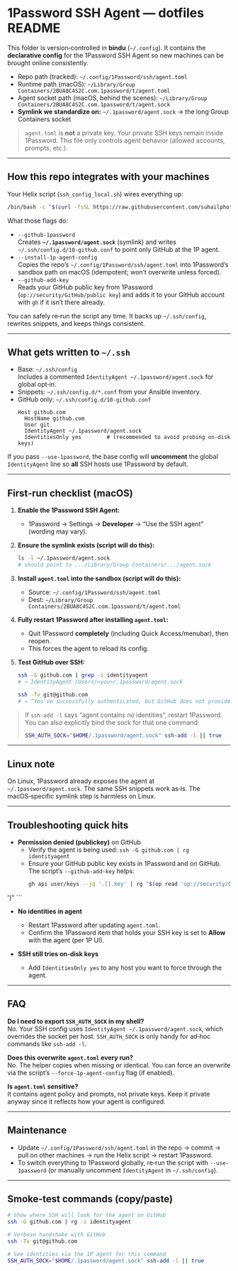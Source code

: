 # 1Password SSH Agent — dotfiles README

This folder is version‑controlled in **bindu** (`~/.config`). It contains the **declarative config** for the 1Password SSH Agent so new machines can be brought online consistently.

- Repo path (tracked): `~/.config/1Password/ssh/agent.toml`
- Runtime path (macOS): `~/Library/Group Containers/2BUA8C4S2C.com.1password/t/agent.toml`
- Agent socket path (macOS, behind the scenes): `~/Library/Group Containers/2BUA8C4S2C.com.1password/t/agent.sock`
- **Symlink we standardize on:** `~/.1password/agent.sock` → the long Group Containers socket

> `agent.toml` is **not** a private key. Your private SSH keys remain inside 1Password. This file only controls agent behavior (allowed accounts, prompts, etc.).

---

## How this repo integrates with your machines

Your Helix script (`ssh_config_local.sh`) wires everything up:

```bash
/bin/bash -c "$(curl -fsSL https://raw.githubusercontent.com/suhailphotos/helix/refs/heads/main/scripts/ssh_config_local.sh)"   -- --include-macos --github-1password --install-1p-agent-config --github-add-key
```

What those flags do:

- `--github-1password`  
  Creates **`~/.1password/agent.sock`** (symlink) and writes `~/.ssh/config.d/10-github.conf` to point only GitHub at the 1P agent.
- `--install-1p-agent-config`  
  Copies the repo’s `~/.config/1Password/ssh/agent.toml` into 1Password’s sandbox path on macOS (idempotent; won’t overwrite unless forced).
- `--github-add-key`  
  Reads your GitHub public key from 1Password (`op://security/GitHub/public key`) and adds it to your GitHub account with `gh` if it isn’t there already.

You can safely re‑run the script any time. It backs up `~/.ssh/config`, rewrites snippets, and keeps things consistent.

---

## What gets written to `~/.ssh`

- Base: `~/.ssh/config`  
  Includes a commented `IdentityAgent ~/.1password/agent.sock` for global opt‑in.
- Snippets: `~/.ssh/config.d/*.conf` from your Ansible inventory.
- GitHub only: `~/.ssh/config.d/10-github.conf`
  ```sshconfig
  Host github.com
    HostName github.com
    User git
    IdentityAgent ~/.1password/agent.sock
    IdentitiesOnly yes        # (recommended to avoid probing on‑disk keys)
  ```

If you pass `--use-1password`, the base config will **uncomment** the global `IdentityAgent` line so **all** SSH hosts use 1Password by default.

---

## First‑run checklist (macOS)

1. **Enable the 1Password SSH Agent:**
   - 1Password → Settings → **Developer** → “Use the SSH agent” (wording may vary).

2. **Ensure the symlink exists (script will do this):**
   ```bash
   ls -l ~/.1password/agent.sock
   # should point to .../Library/Group Containers/.../agent.sock
   ```

3. **Install `agent.toml` into the sandbox (script will do this):**
   - Source: `~/.config/1Password/ssh/agent.toml`
   - Dest:   `~/Library/Group Containers/2BUA8C4S2C.com.1password/t/agent.toml`

4. **Fully restart 1Password after installing `agent.toml`:**
   - Quit 1Password **completely** (including Quick Access/menubar), then reopen.
   - This forces the agent to reload its config.

5. **Test GitHub over SSH:**
   ```bash
   ssh -G github.com | grep -i identityagent
   # → IdentityAgent /Users/<you>/.1password/agent.sock

   ssh -Tv git@github.com
   # → “You've successfully authenticated, but GitHub does not provide shell access.”
   ```

> If `ssh-add -l` says “agent contains no identities”, restart 1Password. You can also explicitly bind the sock for that one command:
> ```bash
> SSH_AUTH_SOCK="$HOME/.1password/agent.sock" ssh-add -l || true
> ```

---

## Linux note

On Linux, 1Password already exposes the agent at `~/.1password/agent.sock`. The same SSH snippets work as‑is. The macOS‑specific symlink step is harmless on Linux.

---

## Troubleshooting quick hits

- **Permission denied (publickey)** on GitHub  
  - Verify the agent is being used: `ssh -G github.com | rg identityagent`
  - Ensure your GitHub public key exists in 1Password and on GitHub. The script’s `--github-add-key` helps:
    ```bash
    gh api user/keys --jq '.[].key' | rg "$(op read 'op://security/GitHub/public key' | tr -d '
')"
    ```
- **No identities in agent**  
  - Restart 1Password after updating `agent.toml`.
  - Confirm the 1Password item that holds your SSH key is set to **Allow** with the agent (per 1P UI).

- **SSH still tries on‑disk keys**  
  - Add `IdentitiesOnly yes` to any host you want to force through the agent.

---

## FAQ

**Do I need to export `SSH_AUTH_SOCK` in my shell?**  
No. Your SSH config uses `IdentityAgent ~/.1password/agent.sock`, which overrides the socket per host. `SSH_AUTH_SOCK` is only handy for ad‑hoc commands like `ssh-add -l`.

**Does this overwrite `agent.toml` every run?**  
No. The helper copies when missing or identical. You can force an overwrite via the script’s `--force-1p-agent-config` flag (if enabled).

**Is `agent.toml` sensitive?**  
It contains agent policy and prompts, not private keys. Keep it private anyway since it reflects how your agent is configured.

---

## Maintenance

- Update `~/.config/1Password/ssh/agent.toml` in the repo → commit → pull on other machines → run the Helix script → restart 1Password.
- To switch everything to 1Password globally, re‑run the script with `--use-1password` (or manually uncomment `IdentityAgent` in `~/.ssh/config`).

---

## Smoke‑test commands (copy/paste)

```bash
# Show where SSH will look for the agent on GitHub
ssh -G github.com | rg -i identityagent

# Verbose handshake with GitHub
ssh -Tv git@github.com

# See identities via the 1P agent for this command
SSH_AUTH_SOCK="$HOME/.1password/agent.sock" ssh-add -l || true
```
